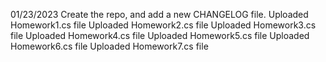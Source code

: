 01/23/2023 Create the repo, and add a new CHANGELOG file.
Uploaded Homework1.cs file
Uploaded Homework2.cs file
Uploaded Homework3.cs file
Uploaded Homework4.cs file
Uploaded Homework5.cs file
Uploaded Homework6.cs file
Uploaded Homework7.cs file
